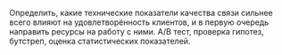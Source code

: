 Определить, какие технические показатели качества связи сильнее всего влияют на удовлетворённость клиентов, и в первую очередь направить ресурсы на работу с ними.
А/В тест,
проверка гипотез,
бутстреп,
оценка статистических показателей.
